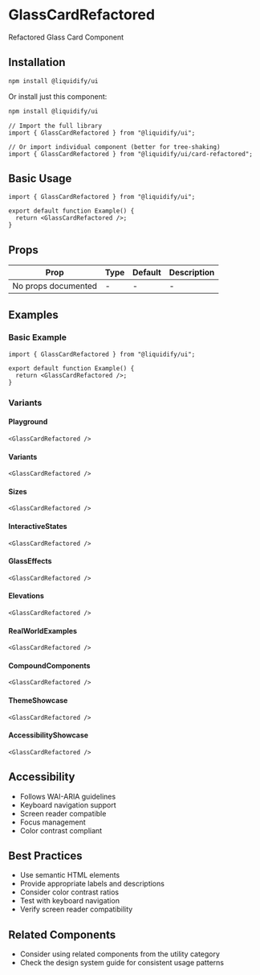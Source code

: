 # GlassCardRefactored

Refactored Glass Card Component

## Installation

```bash
npm install @liquidify/ui
```

Or install just this component:

```bash
npm install @liquidify/ui
```

```tsx
// Import the full library
import { GlassCardRefactored } from "@liquidify/ui";

// Or import individual component (better for tree-shaking)
import { GlassCardRefactored } from "@liquidify/ui/card-refactored";
```

## Basic Usage

```tsx
import { GlassCardRefactored } from "@liquidify/ui";

export default function Example() {
  return <GlassCardRefactored />;
}
```

## Props

| Prop                | Type | Default | Description |
| ------------------- | ---- | ------- | ----------- |
| No props documented | -    | -       | -           |

## Examples

### Basic Example

```tsx
import { GlassCardRefactored } from "@liquidify/ui";

export default function Example() {
  return <GlassCardRefactored />;
}
```

### Variants

#### Playground

```tsx
<GlassCardRefactored />
```

#### Variants

```tsx
<GlassCardRefactored />
```

#### Sizes

```tsx
<GlassCardRefactored />
```

#### InteractiveStates

```tsx
<GlassCardRefactored />
```

#### GlassEffects

```tsx
<GlassCardRefactored />
```

#### Elevations

```tsx
<GlassCardRefactored />
```

#### RealWorldExamples

```tsx
<GlassCardRefactored />
```

#### CompoundComponents

```tsx
<GlassCardRefactored />
```

#### ThemeShowcase

```tsx
<GlassCardRefactored />
```

#### AccessibilityShowcase

```tsx
<GlassCardRefactored />
```

## Accessibility

- Follows WAI-ARIA guidelines
- Keyboard navigation support
- Screen reader compatible
- Focus management
- Color contrast compliant

## Best Practices

- Use semantic HTML elements
- Provide appropriate labels and descriptions
- Consider color contrast ratios
- Test with keyboard navigation
- Verify screen reader compatibility

## Related Components

- Consider using related components from the utility category
- Check the design system guide for consistent usage patterns
